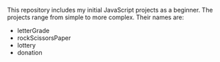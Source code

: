This repository includes my initial JavaScript projects as a beginner. The projects range from simple to more complex. Their names are:

* letterGrade
* rockScissorsPaper
* lottery
* donation

